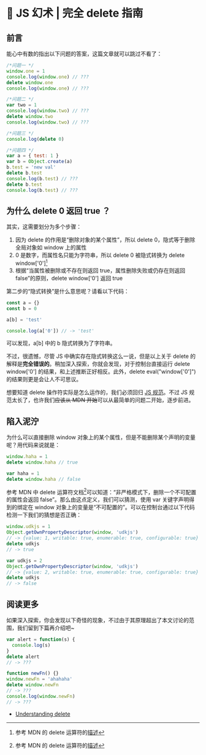# 💫 JS 幻术 | 完全 delete 指南

## 前言

能心中有数的指出以下问题的答案，这篇文章就可以跳过不看了：

```js
/*问题一 */
window.one = 1
console.log(window.one) // ???
delete window.one
console.log(window.one) // ???

/*问题二 */
var two = 1
console.log(window.two) // ???
delete window.two
console.log(window.two) // ???

/*问题三 */
console.log(delete 0)

/*问题四 */
var a = { test: 1 }
var b = Object.create(a)
b.test = 'new val'
delete b.test
console.log(b.test) // ???
delete b.test
console.log(b.test) // ???
```

## 为什么 delete 0 返回 true ？

其实，这需要划分为多个步骤：

1. 因为 delete 的作用是“删除对象的某个属性”，所以 delete 0，隐式等于删除全局对象如 window 上的属性
2. 0 是数字，而属性名只能为字符串，所以 delete 0 被隐式转换为 delete window['0'][^return-value]
3. 根据“当属性被删除或不存在则返回 true，属性删除失败或仍存在则返回 false”的原则，delete window['0'] 返回 true

第二步的“隐式转换”是什么意思呢？请看以下代码：

```js
const a = {}
const b = 0

a[b] = 'test'

console.log(a['0']) // -> 'test'
```

可以发现，a[b] 中的 b 隐式转换为了字符串。

不过，很遗憾，尽管 JS 中确实存在隐式转换这么一说，但是以上关于 delete 的解释是**完全错误的**。稍加深入探索，你就会发现，对于控制台直接运行 delete window['0'] 的结果，和上述推断正好相反。此外，delete eval("window['0']") 的结果则更是会让人不可思议。

想要知道 delete 操作符实际是怎么运作的，我们必须回归 [JS 规范](http://www.ecma-international.org/ecma-262/6.0/index.html)。不过 JS 规范太长了，也许我们<del>应该从 MDN 开始</del>可以从最简单的问题二开始，逐步前进。

## 陷入泥泞

为什么可以直接删除 window 对象上的某个属性，但是不能删除某个声明的变量呢？用代码来说就是：

```js
window.haha = 1
delete window.haha // true

var haha = 1
delete window.haha // false
```

参考 MDN 中 delete 运算符文档[^return-value]可以知道：“非严格模式下，删除一个不可配置的属性会返回 false”。那么由这点定义，我们可以猜测，使用 var 关键字声明得到的绑定在 window 对象上的变量是“不可配置的”。可以在控制台通过以下代码检测一下我们的猜想是否正确：

```js
window.udkjs = 1
Object.getOwnPropertyDescriptor(window, 'udkjs')
// -> {value: 1, writable: true, enumerable: true, configurable: true}
delete udkjs
// -> true

var udkjs = 2
Object.getOwnPropertyDescriptor(window, 'udkjs')
// -> {value: 2, writable: true, enumerable: true, configurable: true}
delete udkjs
// -> false
```

## 阅读更多

如果深入探索，你会发现以下奇怪的现象，不过由于其原理超出了本文讨论的范围，我们留到下篇再介绍吧~

```js
var alert = function(s) {
  console.log(s)
}
delete alert
// -> ???
```

```js
function newFn() {}
window.newFn = 'ahahaha'
delete window.newFn
// -> ???
console.log(window.newFn)
// -> ???
```

- [Understanding delete](http://perfectionkills.com/understanding-delete/)

[^return-value]: 参考 MDN 的 delete 运算符的[描述](https://developer.mozilla.org/zh-CN/docs/Web/JavaScript/Reference/Operators/delete#%E8%BF%94%E5%9B%9E%E5%80%BC)
